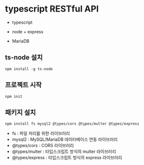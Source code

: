 # typescript RESTful API

- typescript

- node + express

- MariaDB

## ts-node 설치

```command
npm install -g ts-node
```

## 프로젝트 시작

```command
npm init
```

## 패키지 설치

```command
npm install fs mysql2 @types/cors @types/multer @types/express
```

- fs : 파일 처리를 위한 라이브러리
- mysql2 : MySQL/MariaDB 데이터베이스 연동 라이브러리
- @types/cors : CORS 라이브러리
- @types/multer : 타입스크립트 방식의 multer 라이브러리
- @types/express : 타입스크립트 방식의 express 라이브러리
